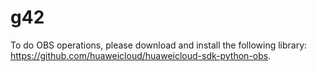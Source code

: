 # g42

To do OBS operations, please download and install the following library: https://github.com/huaweicloud/huaweicloud-sdk-python-obs.